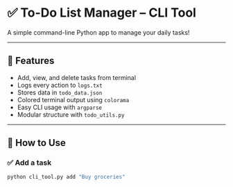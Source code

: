 # ✅ To-Do List Manager – CLI Tool
A simple command-line Python app to manage your daily tasks!

---

## 🧰 Features
- Add, view, and delete tasks from terminal
- Logs every action to `logs.txt`
- Stores data in `todo_data.json`
- Colored terminal output using `colorama`
- Easy CLI usage with `argparse`
- Modular structure with `todo_utils.py`

---

## 🚀 How to Use

### ✅ Add a task
```bash
python cli_tool.py add "Buy groceries"

